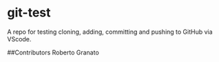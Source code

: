 # git-test
A repo for testing cloning, adding, committing and pushing to GitHub via VScode.

##Contributors
Roberto Granato